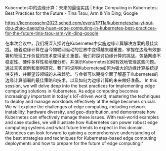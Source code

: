 Kubernetes中的边缘计算：未来的最佳实践 | Edge Computing in Kubernetes: Best Practices for the Future - Tina Tsou, Arm & Yin Ding, Google

https://kccncosschn2023.sched.com/event/1PTIa/kuberneteszha-yi-sui-dou-zhao-daepzha-huan-edge-computing-in-kubernetes-best-practices-for-the-future-tina-tsou-arm-yin-ding-google

在本次会议中，我们将深入探讨在Kubernetes中实施边缘计算解决方案的最佳实践。随着边缘计算在当今物联网驱动的世界中变得越来越重要，掌握在边缘有效部署和管理工作负载的技术变得至关重要。我们将探讨边缘计算的挑战，包括网络不稳定性、硬件多样性和地理分布，并演示Kubernetes如何有效地管理这些问题。通过真实案例和案例研究，我们将说明Kubernetes如何为强大的边缘计算系统提供支持，并展望该领域的未来趋势。与会者可以期待全面了解基于Kubernetes的边缘计算部署的最佳策略和技术，以及如何为边缘计算的未来做好准备。 
In this session, we will delve deep into the best practices for implementing edge computing solutions in Kubernetes. As edge computing becomes increasingly important in today's IoT-driven world, mastering the techniques to deploy and manage workloads effectively at the edge becomes crucial. We will explore the challenges of edge computing, including network instability, hardware diversity, and geo-distribution, and demonstrate how Kubernetes can effectively manage these issues. With real-world examples and case studies, we will illustrate how Kubernetes can power robust edge computing systems and what future trends to expect in this domain. Attendees can look forward to gaining a comprehensive understanding of the best strategies and techniques for Kubernetes-based edge computing deployments and how to prepare for the future of edge computing."